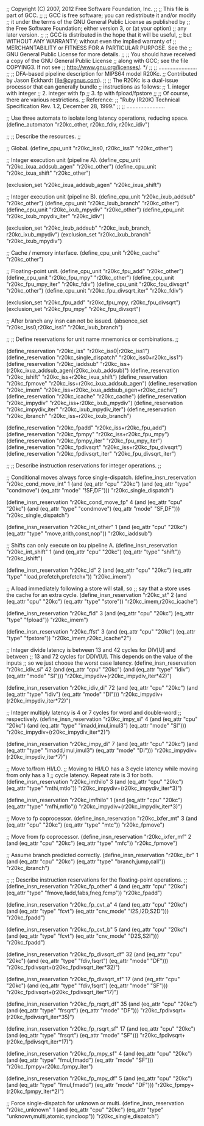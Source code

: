 ;; Copyright (C) 2007, 2012 Free Software Foundation, Inc.
;;
;; This file is part of GCC.
;;
;; GCC is free software; you can redistribute it and/or modify
;; it under the terms of the GNU General Public License as published by
;; the Free Software Foundation; either version 3, or (at your option)
;; any later version.
;;
;; GCC is distributed in the hope that it will be useful,
;; but WITHOUT ANY WARRANTY; without even the implied warranty of
;; MERCHANTABILITY or FITNESS FOR A PARTICULAR PURPOSE.  See the
;; GNU General Public License for more details.
;;
;; You should have received a copy of the GNU General Public License
;; along with GCC; see the file COPYING3.  If not see
;; <http://www.gnu.org/licenses/>.  */
;;
;; .........................
;;
;; DFA-based pipeline description for MIPS64 model R20Kc.
;; Contributed by Jason Eckhardt (jle@cygnus.com).
;;
;; The R20Kc is a dual-issue processor that can generally bundle
;; instructions as follows:
;;   1. integer with integer
;;   2. integer with fp
;;   3. fp with fpload/fpstore 
;;
;; Of course, there are various restrictions.
;; Reference:
;;   "Ruby (R20K) Technical Specification Rev. 1.2, December 28, 1999."
;;
;; .........................

;; Use three automata to isolate long latency operations, reducing space.
(define_automaton "r20kc_other, r20kc_fdiv, r20kc_idiv")

;;
;; Describe the resources.
;;

;; Global.
(define_cpu_unit "r20kc_iss0, r20kc_iss1" "r20kc_other")

;; Integer execution unit (pipeline A).
(define_cpu_unit "r20kc_ixua_addsub_agen" "r20kc_other")
(define_cpu_unit "r20kc_ixua_shift"	  "r20kc_other")

(exclusion_set "r20kc_ixua_addsub_agen" "r20kc_ixua_shift")

;; Integer execution unit (pipeline B).
(define_cpu_unit "r20kc_ixub_addsub"	  "r20kc_other")
(define_cpu_unit "r20kc_ixub_branch"	  "r20kc_other")
(define_cpu_unit "r20kc_ixub_mpydiv"	  "r20kc_other")
(define_cpu_unit "r20kc_ixub_mpydiv_iter" "r20kc_idiv")

(exclusion_set "r20kc_ixub_addsub" "r20kc_ixub_branch, r20kc_ixub_mpydiv")
(exclusion_set "r20kc_ixub_branch" "r20kc_ixub_mpydiv")

;; Cache / memory interface.
(define_cpu_unit "r20kc_cache"	    "r20kc_other")

;; Floating-point unit.
(define_cpu_unit "r20kc_fpu_add"	  "r20kc_other")
(define_cpu_unit "r20kc_fpu_mpy"	  "r20kc_other")
(define_cpu_unit "r20kc_fpu_mpy_iter"	  "r20kc_fdiv")
(define_cpu_unit "r20kc_fpu_divsqrt"	  "r20kc_other")
(define_cpu_unit "r20kc_fpu_divsqrt_iter" "r20kc_fdiv")

(exclusion_set "r20kc_fpu_add" "r20kc_fpu_mpy, r20kc_fpu_divsqrt")
(exclusion_set "r20kc_fpu_mpy" "r20kc_fpu_divsqrt")

;; After branch any insn can not be issued.
(absence_set "r20kc_iss0,r20kc_iss1" "r20kc_ixub_branch")

;;
;; Define reservations for unit name mnemonics or combinations.
;;

(define_reservation "r20kc_iss"
  "r20kc_iss0|r20kc_iss1")
(define_reservation "r20kc_single_dispatch"
  "r20kc_iss0+r20kc_iss1")
(define_reservation "r20kc_iaddsub"
  "r20kc_iss+(r20kc_ixua_addsub_agen|r20kc_ixub_addsub)")
(define_reservation "r20kc_ishift"
  "r20kc_iss+r20kc_ixua_shift")
(define_reservation "r20kc_fpmove"
  "r20kc_iss+r20kc_ixua_addsub_agen")
(define_reservation "r20kc_imem"
  "r20kc_iss+r20kc_ixua_addsub_agen+r20kc_cache")
(define_reservation "r20kc_icache"
  "r20kc_cache")
(define_reservation "r20kc_impydiv"
  "r20kc_iss+r20kc_ixub_mpydiv")
(define_reservation "r20kc_impydiv_iter"
  "r20kc_ixub_mpydiv_iter")
(define_reservation "r20kc_ibranch"
  "r20kc_iss+r20kc_ixub_branch")

(define_reservation "r20kc_fpadd"
  "r20kc_iss+r20kc_fpu_add")
(define_reservation "r20kc_fpmpy"
  "r20kc_iss+r20kc_fpu_mpy")
(define_reservation "r20kc_fpmpy_iter"
  "r20kc_fpu_mpy_iter")
(define_reservation "r20kc_fpdivsqrt"
  "r20kc_iss+r20kc_fpu_divsqrt")
(define_reservation "r20kc_fpdivsqrt_iter"
  "r20kc_fpu_divsqrt_iter")

;;
;; Describe instruction reservations for integer operations.
;;

;; Conditional moves always force single-dispatch.
(define_insn_reservation "r20kc_cond_move_int" 1 
			 (and (eq_attr "cpu" "20kc")
			      (and (eq_attr "type" "condmove")
				   (eq_attr "mode" "!SF,DF")))
			 "r20kc_single_dispatch")

(define_insn_reservation "r20kc_cond_move_fp" 4 
			 (and (eq_attr "cpu" "20kc")
			      (and (eq_attr "type" "condmove")
				   (eq_attr "mode" "SF,DF")))
			 "r20kc_single_dispatch")

(define_insn_reservation "r20kc_int_other" 1
			  (and (eq_attr "cpu" "20kc")
			       (eq_attr "type" "move,arith,const,nop"))
			  "r20kc_iaddsub")

;; Shifts can only execute on ixu pipeline A.
(define_insn_reservation "r20kc_int_shift" 1
			  (and (eq_attr "cpu" "20kc")
			       (eq_attr "type" "shift"))
			  "r20kc_ishift")

(define_insn_reservation "r20kc_ld" 2 
			 (and (eq_attr "cpu" "20kc")
			      (eq_attr "type" "load,prefetch,prefetchx"))
			 "r20kc_imem")


;; A load immediately following a store will stall, so
;; say that a store uses the cache for an extra cycle.
(define_insn_reservation "r20kc_st" 2 
			  (and (eq_attr "cpu" "20kc")
			       (eq_attr "type" "store"))
			  "r20kc_imem,r20kc_icache")

(define_insn_reservation "r20kc_fld" 3 
			 (and (eq_attr "cpu" "20kc")
			      (eq_attr "type" "fpload"))
			 "r20kc_imem")

(define_insn_reservation "r20kc_ffst" 3 
			 (and (eq_attr "cpu" "20kc")
			      (eq_attr "type" "fpstore"))
			 "r20kc_imem,r20kc_icache*2")

;; Integer divide latency is between 13 and 42 cycles for DIV[U] and between
;; 13 and 72 cycles for DDIV[U]. This depends on the value of the inputs
;; so we just choose the worst case latency.
(define_insn_reservation "r20kc_idiv_si" 42 
			 (and (eq_attr "cpu" "20kc")
			      (and (eq_attr "type" "idiv")
				   (eq_attr "mode" "SI")))
			 "r20kc_impydiv+(r20kc_impydiv_iter*42)")

(define_insn_reservation "r20kc_idiv_di" 72 
			 (and (eq_attr "cpu" "20kc")
			      (and (eq_attr "type" "idiv")
				   (eq_attr "mode" "DI")))
			 "r20kc_impydiv+(r20kc_impydiv_iter*72)")

;; Integer multiply latency is 4 or 7 cycles for word and double-word
;; respectively.
(define_insn_reservation "r20kc_impy_si" 4 
			 (and (eq_attr "cpu" "20kc")
			      (and (eq_attr "type" "imadd,imul,imul3")
				   (eq_attr "mode" "SI")))
			 "r20kc_impydiv+(r20kc_impydiv_iter*2)")

(define_insn_reservation "r20kc_impy_di" 7 
			 (and (eq_attr "cpu" "20kc")
			      (and (eq_attr "type" "imadd,imul,imul3")
				   (eq_attr "mode" "DI")))
			 "r20kc_impydiv+(r20kc_impydiv_iter*7)")

;; Move to/from HI/LO.
;; Moving to HI/LO has a 3 cycle latency while moving from only has a 1
;; cycle latency.  Repeat rate is 3 for both.
(define_insn_reservation "r20kc_imthilo" 3 
			 (and (eq_attr "cpu" "20kc")
			      (eq_attr "type" "mthi,mtlo"))
			 "r20kc_impydiv+(r20kc_impydiv_iter*3)")

(define_insn_reservation "r20kc_imfhilo" 1
			 (and (eq_attr "cpu" "20kc")
			      (eq_attr "type" "mfhi,mflo"))
			 "r20kc_impydiv+(r20kc_impydiv_iter*3)")

;; Move to fp coprocessor.
(define_insn_reservation "r20kc_ixfer_mt" 3 
			 (and (eq_attr "cpu" "20kc")
			      (eq_attr "type" "mtc"))
			 "r20kc_fpmove")

;; Move from fp coprocessor.
(define_insn_reservation "r20kc_ixfer_mf" 2 
			  (and (eq_attr "cpu" "20kc")
			       (eq_attr "type" "mfc"))
			"r20kc_fpmove")

;; Assume branch predicted correctly.
(define_insn_reservation "r20kc_ibr" 1 
			 (and (eq_attr "cpu" "20kc")
			      (eq_attr "type" "branch,jump,call"))
			 "r20kc_ibranch")

;;
;; Describe instruction reservations for the floating-point operations.
;;
(define_insn_reservation "r20kc_fp_other" 4
			 (and (eq_attr "cpu" "20kc")
			      (eq_attr "type" "fmove,fadd,fabs,fneg,fcmp"))
			 "r20kc_fpadd")

(define_insn_reservation "r20kc_fp_cvt_a" 4
			 (and (eq_attr "cpu" "20kc")
			      (and (eq_attr "type" "fcvt")
				   (eq_attr "cnv_mode" "I2S,I2D,S2D")))
			 "r20kc_fpadd")

(define_insn_reservation "r20kc_fp_cvt_b" 5
			 (and (eq_attr "cpu" "20kc")
			      (and (eq_attr "type" "fcvt")
				   (eq_attr "cnv_mode" "D2S,S2I")))
			 "r20kc_fpadd")

(define_insn_reservation "r20kc_fp_divsqrt_df" 32
			 (and (eq_attr "cpu" "20kc")
			      (and (eq_attr "type" "fdiv,fsqrt")
				   (eq_attr "mode" "DF")))
			 "r20kc_fpdivsqrt+(r20kc_fpdivsqrt_iter*32)")

(define_insn_reservation "r20kc_fp_divsqrt_sf" 17
			 (and (eq_attr "cpu" "20kc")
			      (and (eq_attr "type" "fdiv,fsqrt")
				   (eq_attr "mode" "SF")))
			 "r20kc_fpdivsqrt+(r20kc_fpdivsqrt_iter*17)")

(define_insn_reservation "r20kc_fp_rsqrt_df" 35 
			 (and (eq_attr "cpu" "20kc")
			      (and (eq_attr "type" "frsqrt")
				   (eq_attr "mode" "DF")))
			 "r20kc_fpdivsqrt+(r20kc_fpdivsqrt_iter*35)")

(define_insn_reservation "r20kc_fp_rsqrt_sf" 17
			 (and (eq_attr "cpu" "20kc")
			      (and (eq_attr "type" "frsqrt")
				   (eq_attr "mode" "SF")))
			 "r20kc_fpdivsqrt+(r20kc_fpdivsqrt_iter*17)")

(define_insn_reservation "r20kc_fp_mpy_sf" 4
			 (and (eq_attr "cpu" "20kc")
			      (and (eq_attr "type" "fmul,fmadd")
				   (eq_attr "mode" "SF")))
			 "r20kc_fpmpy+r20kc_fpmpy_iter")

(define_insn_reservation "r20kc_fp_mpy_df" 5
			 (and (eq_attr "cpu" "20kc")
			      (and (eq_attr "type" "fmul,fmadd")
				   (eq_attr "mode" "DF")))
			 "r20kc_fpmpy+(r20kc_fpmpy_iter*2)")

;; Force single-dispatch for unknown or multi.
(define_insn_reservation "r20kc_unknown" 1 
			 (and (eq_attr "cpu" "20kc")
			      (eq_attr "type" "unknown,multi,atomic,syncloop"))
			 "r20kc_single_dispatch")

